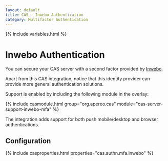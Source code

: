 ```yaml
---
layout: default
title: CAS - Inwebo Authentication
category: Multifactor Authentication
---
```


{% include variables.html %}

# Inwebo Authentication

You can secure your CAS server with a second factor provided by [Inwebo](https://www.inwebo.com).

Apart from this CAS integration, notice that this identity 
provider can provide more general authentication solutions.

Support is enabled by including the following module in the overlay:

{% include casmodule.html group="org.apereo.cas" module="cas-server-support-inwebo-mfa" %}

The integration adds support for both push mobile/desktop and browser authentications.

## Configuration

{% include casproperties.html properties="cas.authn.mfa.inwebo" %}
